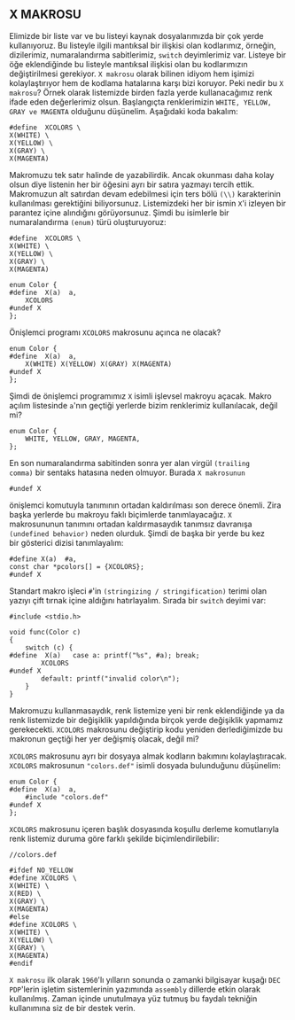 ## X MAKROSU

Elimizde bir liste var ve bu listeyi kaynak dosyalarımızda bir çok yerde kullanıyoruz. Bu listeyle ilgili mantıksal bir ilişkisi olan kodlarımız, örneğin, dizilerimiz, numaralandırma sabitlerimiz, `switch` deyimlerimiz var. Listeye bir öğe eklendiğinde bu listeyle mantıksal ilişkisi olan bu kodlarımızın değiştirilmesi gerekiyor. `X makrosu` olarak bilinen idiyom hem işimizi kolaylaştırıyor hem de kodlama hatalarına karşı bizi koruyor. Peki nedir bu `X makrosu`?
Örnek olarak listemizde birden fazla yerde kullanacağımız renk ifade eden değerlerimiz olsun. Başlangıçta renklerimizin `WHITE, YELLOW, GRAY ve MAGENTA` olduğunu düşünelim. Aşağıdaki koda bakalım:

```
#define  XCOLORS \
X(WHITE) \
X(YELLOW) \
X(GRAY) \
X(MAGENTA)
```

Makromuzu tek satır halinde de yazabilirdik. Ancak okunması daha kolay olsun diye listenin her bir öğesini ayrı bir satıra yazmayı tercih ettik. Makromuzun alt satırdan devam edebilmesi için ters bölü `(\\)` karakterinin kullanılması gerektiğini biliyorsunuz. Listemizdeki her bir ismin `X`'i izleyen bir parantez içine alındığını görüyorsunuz. Şimdi bu isimlerle bir numaralandırma `(enum)` türü oluşturuyoruz:

```
#define  XCOLORS \
X(WHITE) \
X(YELLOW) \
X(GRAY) \
X(MAGENTA)

enum Color {
#define  X(a)  a,
	XCOLORS
#undef X
};
```

Önişlemci programı `XCOLORS` makrosunu açınca ne olacak?

```
enum Color {
#define  X(a)  a,
	X(WHITE) X(YELLOW) X(GRAY) X(MAGENTA)
#undef X
};
```

Şimdi de önişlemci programımız `X` isimli işlevsel makroyu açacak. Makro açılım listesinde `a`'nın geçtiği yerlerde bizim renklerimiz kullanılacak, değil mi?

```
enum Color {
	WHITE, YELLOW, GRAY, MAGENTA,
};
```
En son numaralandırma sabitinden sonra yer alan virgül `(trailing comma)` bir sentaks hatasına neden olmuyor. Burada `X makrosunun`

```
#undef X
```
önişlemci komutuyla tanımının ortadan kaldırılması son derece önemli. Zira başka yerlerde bu makroyu faklı biçimlerde tanımlayacağız. `X` makrosununun tanımını ortadan kaldırmasaydık tanımsız davranışa `(undefined behavior)` neden olurduk. Şimdi de başka bir yerde bu kez bir gösterici dizisi tanımlayalım:

```
#define X(a)  #a,
const char *pcolors[] = {XCOLORS};
#undef X
```

Standart makro işleci `#`'in `(stringizing / stringification)` terimi olan yazıyı çift tırnak içine aldığını hatırlayalım.
Sırada bir `switch` deyimi var:

```
#include <stdio.h>

void func(Color c)
{
	switch (c) {
#define  X(a)   case a: printf("%s", #a); break;
		XCOLORS
#undef X
		default: printf("invalid color\n");
	}
}
```

Makromuzu kullanmasaydık, renk listemize yeni bir renk eklendiğinde ya da renk listemizde bir değişiklik yapıldığında birçok yerde değişiklik yapmamız gerekecekti. `XCOLORS` makrosunu değiştirip kodu yeniden derlediğimizde bu makronun geçtiği her yer değişmiş olacak, değil mi?

`XCOLORS` makrosunu ayrı bir dosyaya almak kodların bakımını kolaylaştıracak. `XCOLORS` makrosunun `"colors.def"` isimli dosyada bulunduğunu düşünelim:

```
enum Color {
#define  X(a)  a,
	#include "colors.def"
#undef X
};
```

`XCOLORS` makrosunu içeren başlık dosyasında koşullu derleme komutlarıyla renk listemiz duruma göre farklı şekilde biçimlendirilebilir:

```
//colors.def

#ifdef NO_YELLOW
#define XCOLORS \
X(WHITE) \
X(RED) \
X(GRAY) \
X(MAGENTA)
#else
#define XCOLORS \
X(WHITE) \
X(YELLOW) \
X(GRAY) \
X(MAGENTA)
#endif
```

`X makrosu` ilk olarak `1960`'lı yılların sonunda o zamanki bilgisayar kuşağı `DEC PDP`'lerin işletim sistemlerinin yazımında `assembly` dillerde etkin olarak kullanılmış. Zaman içinde unutulmaya yüz tutmuş bu faydalı tekniğin kullanımına siz de bir destek verin.

